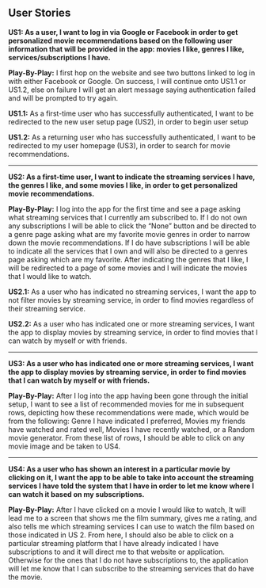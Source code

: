 ## User Stories

**US1: As a user, I want to log in via Google or Facebook in order to get personalized movie recommendations based on the following user information that will be provided in the app: movies I like, genres I like, services/subscriptions I have.**

**Play-By-Play:** I first hop on the website and see two buttons linked to log in with either Facebook or Google. On success, I will continue onto US1.1 or US1.2, else on failure I will get an alert message saying authentication failed and will be prompted to try again.

**US1.1:** As a first-time user who has successfully authenticated, I want to be redirected to the new user setup page (US2), in order to begin user setup

**US1.2:** As a returning user who has successfully authenticated, I want to be redirected to my user homepage (US3), in order to search for movie recommendations.

---

**US2: As a first-time user, I want to indicate the streaming services I have, the genres I like, and some movies I like, in order to get personalized movie recommendations.**

**Play-By-Play:** I log into the app for the first time and see a page asking what streaming services that I currently am subscribed to. If I do not own any subscriptions I will be able to click the “None” button and be directed to a genre page asking what are my favorite movie genres in order to narrow down the movie recommendations. If I do have subscriptions I will be able to indicate all the services that I own and will also be directed to a genres page asking which are my favorite. After indicating the genres that I like, I will be redirected to a page of some movies and I will indicate the movies that I would like to watch.

**US2.1:** As a user who has indicated no streaming services, I want the app to not filter movies by streaming service, in order to find movies regardless of their streaming service.

**US2.2:** As a user who has indicated one or more streaming services, I want the app to display movies by streaming service, in order to find movies that I can watch by myself or with friends.

---

**US3: As a user who has indicated one or more streaming services, I want the app to display movies by streaming service, in order to find movies that I can watch by myself or with friends.**

**Play-By-Play:** After I log into the app having been gone through the initial setup, I want to see a list of recommended movies for me in subsequent rows, depicting how these recommendations were made, which would be from the following: Genre I have indicated I preferred, Movies my friends have watched and rated well, Movies I have recently watched, or a Random movie generator. From these list of rows, I should be able to click on any movie image and be taken to US4.

---

**US4: As a user who has shown an interest in a particular movie by clicking on it, I want the app to be able to take into account the streaming services I have told the system that I have in order to let me know where I can watch it based on my subscriptions.**

**Play-By-Play:** After I have clicked on a movie I would like to watch, It will lead me to a screen that shows me the film summary, gives me a rating, and also tells me which streaming services I can use to watch the film based on those indicated in US 2. From here, I should also be able to click on a particular streaming platform that I have already indicated I have subscriptions to and it will direct me to that website or application. Otherwise for the ones that I do not have subscriptions to, the application will let me know that I can subscribe to the streaming services that do have the movie.
